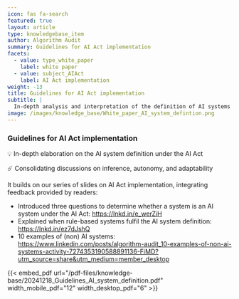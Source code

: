 ```yaml
---
icon: fas fa-search
featured: true
layout: article
type: knowledgebase_item
author: Algorithm Audit
summary: Guidelines for AI Act implementation
facets:
  - value: type_white_paper
    label: white paper
  - value: subject_AIAct
    label: AI Act implementation
weight: -13
title: Guidelines for AI Act implementation
subtitle: |
  In-depth analysis and interpretation of the definition of AI systems as defined in the AI Act. 
image: /images/knowledge_base/White_paper_AI_system_defintion.png
---
```


### Guidelines for AI Act implementation

💡 In-depth elaboration on the AI system definition under the AI Act

☄️ Consolidating discussions on inference, autonomy, and adaptability

It builds on our series of slides on AI Act implementation, integrating feedback provided by readers:
- Introduced three questions to determine whether a system is an AI system under the AI Act: https://lnkd.in/e_werZiH
- Explained when rule-based systems fulfil the AI system definition: https://lnkd.in/ez7dJshQ
- 10 examples of (non) AI systems: https://www.linkedin.com/posts/algorithm-audit_10-examples-of-non-ai-systems-activity-7274353190588891136-FiMD?utm_source=share&utm_medium=member_desktop

{{< embed_pdf url="/pdf-files/knowledge-base/20241218_Guidelines_AI_system_definition.pdf" width_mobile_pdf="12" width_desktop_pdf="6" >}}